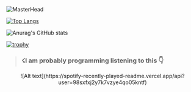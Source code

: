 ![MasterHead](https://i.imgur.com/cmQcrT7.png)

[![Top Langs](https://github-readme-stats.vercel.app/api/top-langs/?username=GustavodePaulaGorges&layout=compact&bg_color=36454f&text_color=ffffff&title_color=c8dfea)](https://github.com/GustavodePaulaGorges/github-readme-stats)

![Anurag's GitHub stats](https://github-readme-stats.vercel.app/api?username=GustavodePaulaGorges&show_icons=true&theme=transparent&bg_color=36454f&text_color=ffffff&title_color=c8dfea&custom_title=My+Github+Stats)

[![trophy](https://github-profile-trophy.vercel.app/?username=GustavodePaulaGorges&theme=onedark)](https://github.com/ryo-ma/github-profile-trophy)

><h3>☇I am probably programming listening to this 👇</h3>
<p align="center">
  ![Alt text](https://spotify-recently-played-readme.vercel.app/api?user=98sxfxj2y7k7vzye4qo05kntf)
</p>

